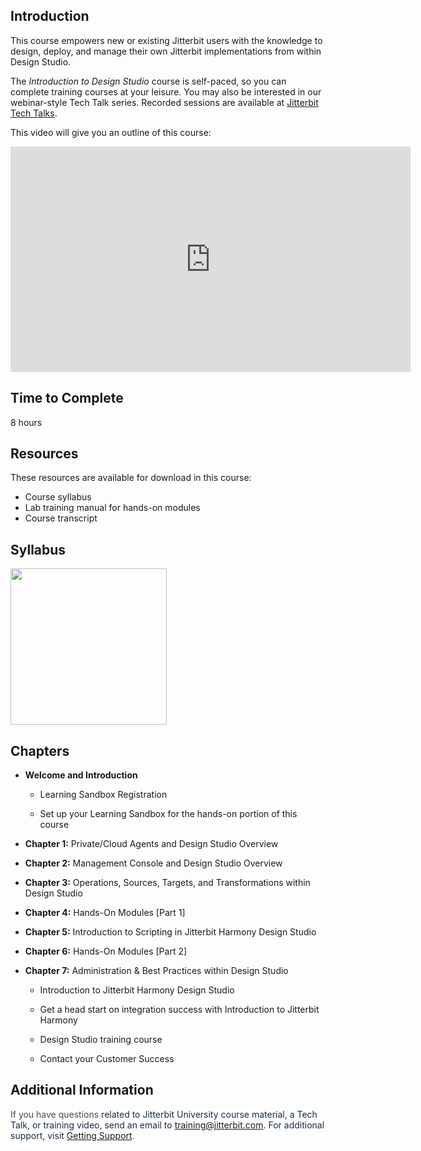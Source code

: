 [//]: # (Introduction to Design Studio)

## Introduction

This course empowers new or existing Jitterbit users with the knowledge
to design, deploy, and manage their own Jitterbit implementations from
within Design Studio. 

The *Introduction to Design Studio* course is self-paced, so you can
complete training courses at your leisure. You may also be interested in
our webinar-style Tech Talk series. Recorded sessions are available
at [Jitterbit Tech Talks](https://success.jitterbit.com/display/DOC/Jitterbit+Tech+Talks).

This video will give you an outline of this course:

<iframe src="https://player.vimeo.com/video/535895157" width="640" height="361" frameborder="0" webkitallowfullscreen="" mozallowfullscreen="" allowfullscreen=""></iframe>


## **Time to Complete**

8 hours


## **Resources**

These resources are available for download in this course:

-   Course syllabus
-   Lab training manual for hands-on modules
-   Course transcript


## **Syllabus**

<span class="confluence-embedded-file-wrapper conf-macro output-inline"
hasbody="false" macro-name="view-file"><a
href="https://success.jitterbit.com/download/attachments/127449461/Introduction%20to%20Jitterbit%20Harmony%20Design%20Studio.pdf?version=1&amp;modificationDate=1629317687509&amp;api=v2"
class="confluence-embedded-file" data-nice-type="PDF Document"
data-file-src="https://success.jitterbit.com/download/attachments/127449461/Introduction%20to%20Jitterbit%20Harmony%20Design%20Studio.pdf?version=1&amp;modificationDate=1629317687509&amp;api=v2"
data-linked-resource-id="127449504"
data-linked-resource-type="attachment"
data-linked-resource-container-id="127449461"
data-linked-resource-default-alias="Introduction to Jitterbit Harmony Design Studio.pdf"
data-mime-type="application/pdf" data-has-thumbnail="true"
data-linked-resource-version="1"
aria-label="Introduction to Jitterbit Harmony Design Studio.pdf"><img
src="/rest/documentConversion/latest/conversion/thumbnail/127449504/1"
height="250" /></a><span
class="companion-edit-button-placeholder edit-button-overlay"
linked-resource-container-id="127449461" linked-resource-id="127449504"
template-name="companionEditIcon" source-location="embedded-attachment">
</span></span>


## **Chapters**

-   **Welcome and Introduction**

    -   Learning Sandbox Registration

    -   Set up your Learning Sandbox for the hands-on portion of this
        course

-   **Chapter 1:** Private/Cloud Agents and Design Studio Overview

-   **Chapter 2:** Management Console and Design Studio Overview

-   **Chapter 3:** Operations, Sources, Targets, and Transformations
    within Design Studio

-   **Chapter 4:** Hands-On Modules \[Part 1\]

-   **Chapter 5:** Introduction to Scripting in Jitterbit Harmony Design
    Studio

-   **Chapter 6:** Hands-On Modules \[Part 2\]

-   **Chapter 7:** Administration & Best Practices within Design Studio

    -   Introduction to Jitterbit Harmony Design Studio

    -   Get a head start on integration success with Introduction to
        Jitterbit Harmony

    -   Design Studio training course

    -   Contact your Customer Success

## Additional Information

<span class="conf-macro output-inline" hasbody="false"
macro-name="multiexcerpt-include"><span style="color: rgb(76,76,76);">If
you have questions <span style="color: rgb(23,43,77);">related to
Jitterbit University course material, a Tech Talk, or training video,
send an email to</span></span>
<a href="mailto:training@jitterbit.com" class="external-link"
rel="nofollow">training@jitterbit.com</a>.<span
style="color: rgb(76,76,76);"> <span style="color: rgb(23,43,77);">For
additional support, visit</span>
<a href="https://success.jitterbit.com/display/DOC/Getting+Support"
rel="nofollow">Getting Support</a>.</span></span>
